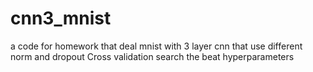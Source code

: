 # cnn3_mnist
a code for homework that deal mnist with 3 layer cnn that use different norm and dropout 
Cross validation search the beat hyperparameters
